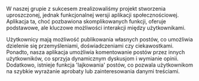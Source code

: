 W naszej grupie z sukcesem zrealizowaliśmy projekt stworzenia uproszczonej, jednak funkcjonalnej wersji aplikacji społecznościowej. Aplikacja ta, choć pozbawiona skomplikowanych funkcji, oferuje podstawowe, ale kluczowe możliwości interakcji między użytkownikami. 

Użytkownicy mają możliwość publikowania własnych postów, co umożliwia dzielenie się przemyśleniami, doświadczeniami czy ciekawostkami. Ponadto, nasza aplikacja umożliwia komentowanie postów przez innych użytkowników, co sprzyja dynamicznym dyskusjom i wymianie opinii. Dodatkowo, istnieje funkcja 'lajkowania' postów, co pozwala użytkownikom na szybkie wyrażanie aprobaty lub zainteresowania danymi treściami.